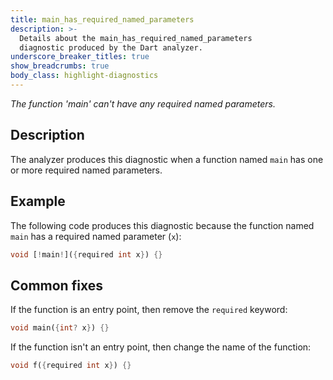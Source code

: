 ```yaml
---
title: main_has_required_named_parameters
description: >-
  Details about the main_has_required_named_parameters
  diagnostic produced by the Dart analyzer.
underscore_breaker_titles: true
show_breadcrumbs: true
body_class: highlight-diagnostics
---
```


_The function 'main' can't have any required named parameters._

## Description

The analyzer produces this diagnostic when a function named `main` has one
or more required named parameters.

## Example

The following code produces this diagnostic because the function named
`main` has a required named parameter (`x`):

```dart
void [!main!]({required int x}) {}
```

## Common fixes

If the function is an entry point, then remove the `required` keyword:

```dart
void main({int? x}) {}
```

If the function isn't an entry point, then change the name of the function:

```dart
void f({required int x}) {}
```

